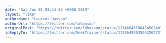 ```yaml
---
date: "Sat Jun 01 03:34:36 +0000 2019"
layout: "like"
authorName: "Laurent Hasson"
authorUrl: "https://twitter.com/ldhasson"
originalPost: "https://twitter.com/ldhasson/status/1134664518045450240"
inReplyTo: "https://twitter.com/GeekTrainer/status/1134649303526326272"
---
```

